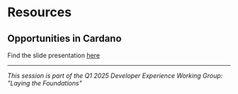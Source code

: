 # Resources

## Opportunities in Cardano
Find the slide presentation [here](https://github.com/IntersectMBO/developer-experience/blob/main/website/docs/working-group/q1-2025/resources/Opportunities%20within%20the%20Cardano%20ecosystem.pdf)

---

*This session is part of the Q1 2025 Developer Experience Working Group: "Laying the Foundations"*